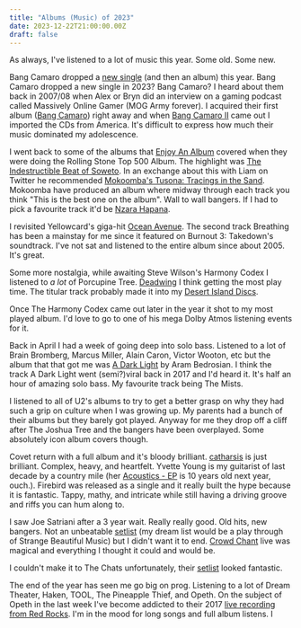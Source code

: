 ```yaml
---
title: "Albums (Music) of 2023"
date: 2023-12-22T21:00:00.00Z
draft: false
---
```


As always, I've listened to a lot of music this year. Some old. Some new. 

Bang Camaro dropped a [new single](https://open.spotify.com/album/0ipVFRn6AEd892dG67Z8Ow?si=H2tKNe8fRgK8U47aiPPiRA) (and then an album) this year. Bang Camaro dropped a new single in 2023? Bang Camaro? I heard about them back in 2007/08 when Alex or Bryn did an interview on a gaming podcast called Massively Online Gamer (MOG Army forever). I acquired their first album ([Bang Camaro](https://open.spotify.com/album/2EW0qzRe2ntiYBerUAgJqr?si=2gydFhPkR_KrntV8Y4PENg)) right away and when [Bang Camaro II](https://open.spotify.com/album/7bcIUNflKJtWb5tbW3xFgW?si=N7mY0PmDS0SFmsBrOrmZ1Q) came out I imported the CDs from America. It's difficult to express how much their music dominated my adolescence.

I went back to some of the albums that [Enjoy An Album](https://www.youtube.com/@enjoyanalbumpodcast5942) covered when they were doing the Rolling Stone Top 500 Album. The highlight was [The Indestructible Beat of Soweto](https://open.spotify.com/album/1DIr8JMRBnm1cZMYIGKb8t?si=G6tsPtAzTyO2HaXVrrcEAQ). In an exchange about this with Liam on Twitter he recommended [Mokoomba's Tusona: Tracings in the Sand](https://open.spotify.com/album/6uNZsf6p0qXGKWCkBwp7eA?si=49I6vVPtTuGo_kPr4gG6dA). Mokoomba have produced an album where midway through each track you think "This is the best one on the album". Wall to wall bangers. If I had to pick a favourite track it'd be [Nzara Hapana](https://open.spotify.com/track/2wRFnZvRQrbHJIb2bubKpk?si=d20aa3b49cb248ae).

I revisited Yellowcard's giga-hit [Ocean Avenue](https://open.spotify.com/album/24IBCzEJlHBI0ioxlSuSPA?si=TIYGn_DXQZCDlgmgq9xFjw). The second track Breathing has been a mainstay for me since it featured on Burnout 3: Takedown's soundtrack. I've not sat and listened to the entire album since about 2005. It's great.

Some more nostalgia, while awaiting Steve Wilson's Harmony Codex I listened to _a lot_ of Porcupine Tree. [Deadwing](https://open.spotify.com/album/74O7hici16u70YPo7JzuPH?si=uRdf4kgjRyGydU1fp7tM9Q) I think getting the most play time. The titular track probably made it into my [Desert Island Discs](https://open.spotify.com/playlist/2C4zA9O0TzeG6W6oYIGXfN?si=03df491e0f5543d3).

Once The Harmony Codex came out later in the year it shot to my most played album. I'd love to go to one of his mega Dolby Atmos listening events for it.

Back in April I had a week of going deep into solo bass. Listened to a lot of Brain Bromberg, Marcus Miller, Alain Caron, Victor Wooton, etc but the album that that got me was [A Dark Light](https://open.spotify.com/album/4Awbl4MQAZnfdfKf98lpbn?si=2896ee9fbc4346a3) by Aram Bedrosian. I think the track A Dark Light went (semi?)viral back in 2017 and I'd heard it. It's half an hour of amazing solo bass. My favourite track being The Mists.

I listened to all of U2's albums to try to get a better grasp on why they had such a grip on culture when I was growing up. My parents had a bunch of their albums but they barely got played. Anyway for me they drop off a cliff after The Joshua Tree and the bangers have been overplayed. Some absolutely icon album covers though.

Covet return with a full album and it's bloody brilliant. [catharsis](https://open.spotify.com/album/3DIA7RA1Ga6aYw7qdjU88m?si=oXJ6jt_DSiqWmXHPz9qC9g) is just brilliant. Complex, heavy, and heartfelt. Yvette Young is my guitarist of last decade by a country mile (her [Acoustics - EP](https://open.spotify.com/album/0yIU8FFy9B9abASiogrYGU?si=Wr2F4pSZQluys7C95mlUkA) is 10 years old next year, ouch.). Firebird was released as a single and it really built the hype because it is fantastic. Tappy, mathy, and intricate while still having a driving groove and riffs you can hum along to. 

I saw Joe Satriani after a 3 year wait. Really really good. Old hits, new bangers. Not an unbeatable [setlist](https://www.setlist.fm/setlist/joe-satriani/2023/symphony-hall-birmingham-england-13b989fd.html) (my dream list would be a play through of Strange Beautiful Music) but I didn't want it to end. [Crowd Chant](https://open.spotify.com/track/0bz67HYKfiuUj1xhsK5ofT?si=7b8d429abf2a4d99) live was magical and everything I thought it could and would be.

I couldn't make it to The Chats unfortunately, their [setlist](https://www.setlist.fm/setlist/the-chats/2023/o2-institute-birmingham-england-6bb91ece.html) looked fantastic.

The end of the year has seen me go big on prog. Listening to a lot of Dream Theater, Haken, TOOL, The Pineapple Thief, and Opeth. On the subject of Opeth in the last week I've become addicted to their 2017 [live recording from Red Rocks](https://www.youtube.com/watch?v=b3MS-2e33bk). I'm in the mood for long songs and full album listens. I 